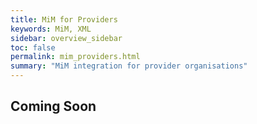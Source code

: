 ```yaml
---
title: MiM for Providers
keywords: MiM, XML
sidebar: overview_sidebar
toc: false
permalink: mim_providers.html
summary: "MiM integration for provider organisations"
---
```


## Coming Soon ##
